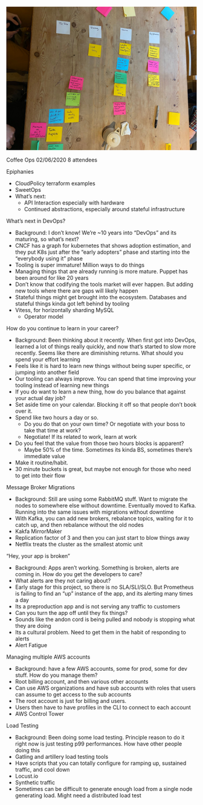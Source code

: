 ![Our Board](images/2020.02.06.png)

Coffee Ops 02/06/2020
8 attendees

Epiphanies
- CloudPolicy terraform examples
- SweetOps
- What’s next:
    - API Interaction especially with hardware
    - Continued abstractions, especially around stateful infrastructure

What’s next in DevOps?
- Background: I don’t know! We’re ~10 years into “DevOps” and its maturing, so what’s next?
- CNCF has a graph for kubernetes that shows adoption estimation, and they put K8s just after the “early adopters” phase and starting into the “everybody using it” phase
- Tooling is super immature! Million ways to do things
- Managing things that are already running is more mature. Puppet has been around for like 20 years
- Don’t know that codifying the tools market will ever happen. But adding new tools where there are gaps will likely happen
- Stateful things might get brought into the ecosystem. Databases and stateful things kinda got left behind by tooling
- Vitess, for horizontally sharding MySQL
    - Operator model

How do you continue to learn in your career?
- Background: Been thinking about it recently. When first got into DevOps, learned a lot of things really quickly, and now that’s started to slow more recently. Seems like there are diminishing returns. What should you spend your effort learning
- Feels like it is hard to learn new things without being super specific, or jumping into another field
- Our tooling can always improve. You can spend that time improving your tooling instead of learning new things
- If you do want to learn a new thing, how do you balance that against your actual day job?
- Set aside time on your calendar. Blocking it off so that people don’t book over it.
- Spend like two hours a day or so.
    - Do you do that on your own time? Or negotiate with your boss to take that time at work?
    - Negotiate! If its related to work, learn at work
- Do you feel that the value from those two hours blocks is apparent?
    - Maybe 50% of the time. Sometimes its kinda BS, sometimes there’s immediate value
- Make it routine/habit.
- 30 minute buckets is great, but maybe not enough for those who need to get into their flow


Message Broker Migrations
- Background: Still are using some RabbitMQ stuff. Want to migrate the nodes to somewhere else without downtime. Eventually moved to Kafka. Running into the same issues with migrations without downtime
- With Kafka, you can add new brokers, rebalance topics, waiting for it to catch up, and then rebalance without the old nodes
- Kakfa MirrorMaker
- Replication factor of 3 and then you can just start to blow things away
- Netflix treats the cluster as the smallest atomic unit

“Hey, your app is broken”
- Background: Apps aren’t working. Something is broken, alerts are coming in. How do you get the developers to care?
- What alerts are they not caring about?
- Early stage for this project, so there is no SLA/SLI/SLO. But Prometheus is failing to find an “up” instance of the app, and its alerting many times a day
- Its a preproduction app and is not serving any traffic to customers
- Can you turn the app off until they fix things?
- Sounds like the andon cord is being pulled and nobody is stopping what they are doing
- Its a cultural problem. Need to get them in the habit of responding to alerts
- Alert Fatigue

Managing multiple AWS accounts
- Background: have a few AWS accounts, some for prod, some for dev stuff. How do you manage them?
- Root billing account, and then various other accounts
- Can use AWS organizations and have sub accounts with roles that users can assume to get access to the sub accounts
- The root account is just for billing and users.
- Users then have to have profiles in the CLI to connect to each account
- AWS Control Tower

Load Testing
- Background: Been doing some load testing. Principle reason to do it right now is just testing p99 performances. How have other people doing this
- Gatling and artillery load testing tools
- Have scripts that you can totally configure for ramping up, sustained traffic, and cool down
- Locust.io
- Synthetic traffic
- Sometimes can be difficult to generate enough load from a single node generating load. Might need a distributed load test